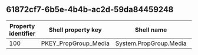 ## 61872cf7-6b5e-4b4b-ac2d-59da84459248

Property identifier | Shell property key | Shell name | Alias
--- | --- | --- | ---
100 | PKEY_PropGroup_Media | System.PropGroup.Media | 

